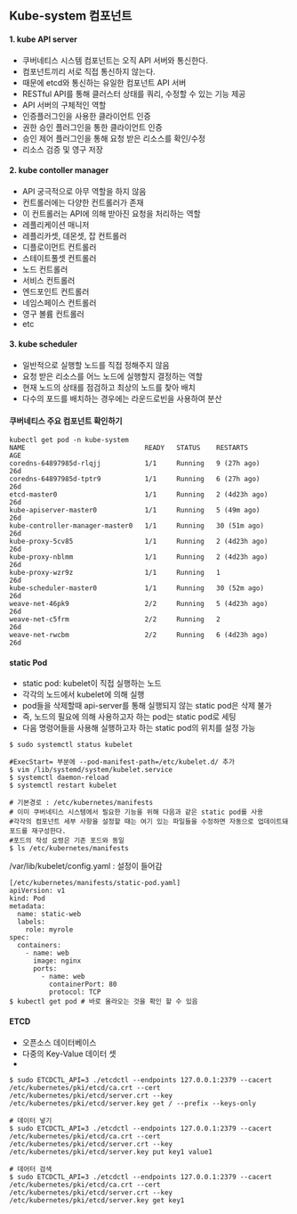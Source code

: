 ## Kube-system 컴포넌트
#### 1. kube API server
- 쿠버네티스 시스템 컴포넌트는 오직 API 서버와 통신한다.
- 컴포넌트끼리 서로 직접 통신하지 않는다.
- 때문에 etcd와 통신하는 유일한 컴포넌트 API 서버
- RESTful API를 통해 클러스터 상태를 쿼리, 수정할 수 있는 기능 제공
- API 서버의 구체적인 역할
 - 인증플러그인을 사용한 클라이언트 인증
 - 권한 승인 플러그인을 통한 클라이언트 인증
 - 승인 제어 플러그인을 통해 요청 받은 리소스를 확인/수정
 - 리소스 검증 및 영구 저장

#### 2. kube contoller manager
- API 궁극적으로 아무 역할을 하지 않음
- 컨트롤러에는 다양한 컨트롤러가 존재
- 이 컨트롤러는 API에 의해 받아진 요청을 처리하는 역할
 - 레플리케이션 매니저
 - 레플리카셋, 데몬셋, 잡 컨트롤러
 - 디플로이먼트 컨트롤러
 - 스테이트풀셋 컨트롤러
 - 노드 컨트롤러
 - 서비스 컨트롤러
 - 엔드포인트 컨트롤러
 - 네임스페이스 컨트롤러
 - 영구 볼륨 컨트롤러
 - etc

#### 3. kube scheduler
 - 일반적으로 실행할 노드를 직접 정해주지 않음
 - 요청 받은 리소스를 어느 노드에 실행할지 결정하는 역할
 - 현재 노드의 상태를 점검하고 최상의 노드를 찾아 배치
 - 다수의 포드를 배치하는 경우에는 라운드로빈을 사용하여 분산

#### 쿠버네티스 주요 컴포넌트 확인하기
```
kubectl get pod -n kube-system
NAME                              READY   STATUS    RESTARTS        AGE
coredns-64897985d-rlqjj           1/1     Running   9 (27h ago)     26d
coredns-64897985d-tptr9           1/1     Running   6 (27h ago)     26d
etcd-master0                      1/1     Running   2 (4d23h ago)   26d
kube-apiserver-master0            1/1     Running   5 (49m ago)     26d
kube-controller-manager-master0   1/1     Running   30 (51m ago)    26d
kube-proxy-5cv85                  1/1     Running   2 (4d23h ago)   26d
kube-proxy-nblmm                  1/1     Running   2 (4d23h ago)   26d
kube-proxy-wzr9z                  1/1     Running   1               26d
kube-scheduler-master0            1/1     Running   30 (52m ago)    26d
weave-net-46pk9                   2/2     Running   5 (4d23h ago)   26d
weave-net-c5frm                   2/2     Running   2               26d
weave-net-rwcbm                   2/2     Running   6 (4d23h ago)   26d
```

#### static Pod
- static pod: kubelet이 직접 실행하는 노드
- 각각의 노드에서 kubelet에 의해 실행
- pod들을 삭제할때 api-server를 통해 실행되지 않는 static pod은 삭제 불가
- 즉, 노드의 필요에 의해 사용하고자 하는 pod는 static pod로 세팅
- 다음 명령어들을 사용해 실행하고자 하는 static pod의 위치를 설정 가능

```
$ sudo systemctl status kubelet

#ExecStart= 부분에 --pod-manifest-path=/etc/kubelet.d/ 추가
$ vim /lib/systemd/system/kubelet.service
$ systemctl daemon-reload
$ systemctl restart kubelet
```

```
# 기본경로 : /etc/kubernetes/manifests
# 이미 쿠버네티스 시스템에서 필요한 기능을 위해 다음과 같은 static pod를 사용
#각각의 컴포넌트 세부 사항을 설정할 때는 여기 있는 파일들을 수정하면 자동으로 업데이트돼 포드를 재구성한다.
#포드의 작성 요령은 기존 포드와 동일
$ ls /etc/kubernetes/manifests

```

/var/lib/kubelet/config.yaml : 설정이 들어감


```
[/etc/kubernetes/manifests/static-pod.yaml]
apiVersion: v1
kind: Pod
metadata:
  name: static-web
  labels:
    role: myrole
spec:
  containers:
    - name: web
      image: nginx
      ports:
        - name: web
          containerPort: 80
          protocol: TCP
$ kubectl get pod # 바로 올라오는 것을 확인 할 수 있음
```
#### ETCD
- 오픈소스 데이터베이스
- 다중의 Key-Value 데이터 셋
-

```
$ sudo ETCDCTL_API=3 ./etcdctl --endpoints 127.0.0.1:2379 --cacert /etc/kubernetes/pki/etcd/ca.crt --cert /etc/kubernetes/pki/etcd/server.crt --key /etc/kubernetes/pki/etcd/server.key get / --prefix --keys-only
```
```
# 데이터 넣기
$ sudo ETCDCTL_API=3 ./etcdctl --endpoints 127.0.0.1:2379 --cacert /etc/kubernetes/pki/etcd/ca.crt --cert /etc/kubernetes/pki/etcd/server.crt --key /etc/kubernetes/pki/etcd/server.key put key1 value1

# 데어터 검색
$ sudo ETCDCTL_API=3 ./etcdctl --endpoints 127.0.0.1:2379 --cacert /etc/kubernetes/pki/etcd/ca.crt --cert /etc/kubernetes/pki/etcd/server.crt --key /etc/kubernetes/pki/etcd/server.key get key1
```
